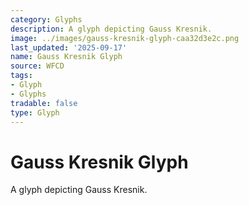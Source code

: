 ```yaml
---
category: Glyphs
description: A glyph depicting Gauss Kresnik.
image: ../images/gauss-kresnik-glyph-caa32d3e2c.png
last_updated: '2025-09-17'
name: Gauss Kresnik Glyph
source: WFCD
tags:
- Glyph
- Glyphs
tradable: false
type: Glyph
---
```


# Gauss Kresnik Glyph

A glyph depicting Gauss Kresnik.


